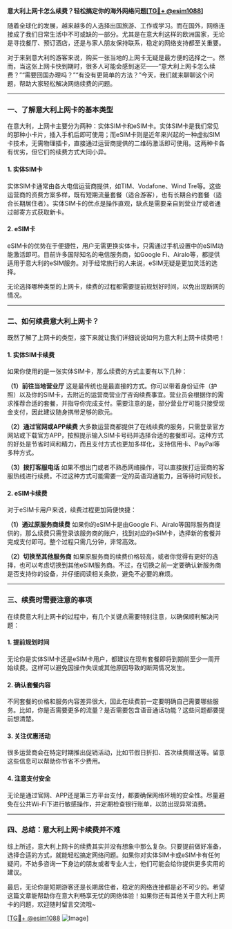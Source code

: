 **意大利上网卡怎么续费？轻松搞定你的海外网络问题[[TG💪+ @esim1088](https://t.me/s/esim1088)]**

随着全球化的发展，越来越多的人选择出国旅游、工作或学习。而在国外，网络连接成了我们日常生活中不可或缺的一部分。尤其是在意大利这样的欧洲国家，无论是寻找餐厅、预订酒店，还是与家人朋友保持联系，稳定的网络支持都至关重要。

对于来到意大利的游客来说，购买一张当地的上网卡无疑是最方便的选择之一。然而，当这张上网卡快到期时，很多人可能会感到迷茫——“意大利上网卡怎么续费？”“需要回国办理吗？”“有没有更简单的方法？”今天，我们就来聊聊这个问题，帮助大家轻松解决网络续费的问题。

---

### **一、了解意大利上网卡的基本类型**

在意大利，上网卡主要分为两种：实体SIM卡和eSIM卡。实体SIM卡是我们常见的那种小卡片，插入手机后即可使用；而eSIM卡则是近年来兴起的一种虚拟SIM卡技术，无需物理插卡，直接通过运营商提供的二维码激活即可使用。这两种卡各有优劣，但它们的续费方式大同小异。

#### **1. 实体SIM卡**
实体SIM卡通常由各大电信运营商提供，如TIM、Vodafone、Wind Tre等。这些运营商的资费方案多样，既有短期流量套餐（适合游客），也有长期合约套餐（适合长期居住者）。实体SIM卡的优点是操作直观，缺点是需要亲自到营业厅或者通过邮寄方式获取新卡。

#### **2. eSIM卡**
eSIM卡的优势在于便捷性，用户无需更换实体卡，只需通过手机设置中的eSIM功能激活即可。目前许多国际知名的电信服务商，如Google Fi、Airalo等，都提供适用于意大利的eSIM服务。对于经常旅行的人来说，eSIM无疑是更加灵活的选择。

无论选择哪种类型的上网卡，续费的过程都需要提前规划好时间，以免出现断网的情况。

---

### **二、如何续费意大利上网卡？**

既然了解了上网卡的类型，接下来就让我们详细说说如何为意大利上网卡续费吧！

#### **1. 实体SIM卡续费**
如果你使用的是一张实体SIM卡，那么续费的方式主要有以下几种：

**（1）前往当地营业厅**
这是最传统也是最直接的方式。你可以带着身份证件（护照）以及你的SIM卡，去附近的运营商营业厅咨询续费事宜。营业员会根据你的需求推荐合适的套餐，并指导你完成支付。需要注意的是，部分营业厅可能只接受现金支付，因此建议随身携带足够的欧元。

**（2）通过官网或APP续费**
大多数运营商都提供了在线续费的服务，只需登录官方网站或下载官方APP，按照提示输入SIM卡号码并选择合适的套餐即可。这种方式的好处是节省时间和精力，而且支付方式也更加多样化，支持信用卡、PayPal等多种方式。

**（3）拨打客服电话**
如果不想出门或者不熟悉网络操作，可以直接拨打运营商的客服热线进行续费。不过这种方式可能需要一定的英语沟通能力，且等待时间较长。

#### **2. eSIM卡续费**
对于eSIM卡用户来说，续费过程更加简便快捷：

**（1）通过原服务商续费**
如果你的eSIM卡是由Google Fi、Airalo等国际服务商提供的，那么续费只需登录该服务商的账户，找到对应的eSIM卡，选择新的套餐并完成支付即可。整个过程只需几分钟，非常高效。

**（2）切换至其他服务商**
如果原服务商的续费价格较高，或者你觉得有更好的选择，也可以考虑切换到其他eSIM服务商。不过，在切换之前一定要确认新服务商是否支持你的设备，并仔细阅读相关条款，避免不必要的麻烦。

---

### **三、续费时需要注意的事项**

在续费意大利上网卡的过程中，有几个关键点需要特别注意，以确保顺利解决问题：

#### **1. 提前规划时间**
无论你是实体SIM卡还是eSIM卡用户，都建议在现有套餐即将到期前至少一周开始续费。这样可以避免因操作失误或其他原因导致的断网情况发生。

#### **2. 确认套餐内容**
不同套餐的价格和服务内容差异很大，因此在续费前一定要明确自己需要哪些服务。比如，你是否需要更多的流量？是否需要包含语音通话功能？这些问题都要提前想清楚。

#### **3. 关注优惠活动**
很多运营商会在特定时期推出促销活动，比如节假日折扣、首次续费赠送等。留意这些信息可以帮助你节省不少费用。

#### **4. 注意支付安全**
无论是通过官网、APP还是第三方平台支付，都要确保网络环境的安全性。尽量避免在公共Wi-Fi下进行敏感操作，并定期检查银行账单，以防出现异常消费。

---

### **四、总结：意大利上网卡续费并不难**

综上所述，意大利上网卡的续费其实并没有想象中那么复杂。只要提前做好准备，选择合适的方式，就能轻松搞定网络问题。如果你对实体SIM卡或eSIM卡有任何疑问，不妨多咨询一下身边的朋友或者专业人士，他们可能会给你提供更多实用的建议。

最后，无论你是短期游客还是长期居住者，稳定的网络连接都是必不可少的。希望这篇文章能帮助你在意大利畅享无忧的网络体验！如果你还有其他关于意大利上网卡的问题，欢迎随时留言交流哦~

[[TG💪+ @esim1088](https://t.me/s/esim1088) ![Image](https://i.postimg.cc/4NQfJmqS/Snipaste-2025-05-13-00-14-12.png)]